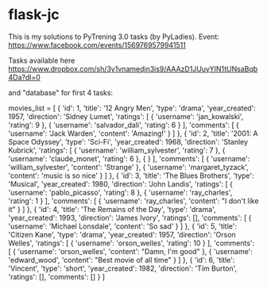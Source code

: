 # flask-jc

This is my solutions to PyTrening 3.0 tasks (by PyLadies).
Event: https://www.facebook.com/events/1569769579941511

Tasks available here https://www.dropbox.com/sh/3y1vnamedjn3is9/AAAzD1JUuyYIN1tUNsaBqb4Da?dl=0

and "database" for first 4 tasks:

movies_list = [
{
'id': 1,
'title': '12 Angry Men',
'type': 'drama',
'year_created': 1957,
'direction': 'Sidney Lumet',
'ratings': [
{
'username': 'jan_kowalski',
'rating': 9
},
{
'username': 'salvador_dali',
'rating': 6
}
],
'comments': [
{
'username': 'Jack Warden',
'content': 'Amazing!'
}
]
},
{
'id': 2,
'title': '2001: A Space Odyssey',
'type': 'Sci-Fi',
'year_created': 1968,
'direction': 'Stanley Kubrick',
'ratings': [
{
'username': 'william_sylvester',
'rating': 7
},
{
'username': 'claude_monet',
'rating': 6
},
{
}
],
'comments': [
{
'username': 'william_sylvester',
'content': 'Strange'
},
{
'username': 'margaret_tyzack',
'content': 'music is so nice'
}
]
},
{
'id': 3,
'title': 'The Blues Brothers',
'type': 'Musical',
'year_created': 1980,
'direction': 'John Landis',
'ratings': [
{
'username': 'pablo_picasso',
'rating': 8
},
{
'username': 'ray_charles',
'rating': 1
}
],
'comments': [
{
'username': 'ray_charles',
'content': "I don't like it"
}
]
},
{
'id': 4,
'title': 'The Remains of the Day',
'type': 'drama',
'year_created': 1993,
'direction': 'James Ivory',
'ratings': [],
'comments': [
{
'username': 'Michael Lonsdale',
'content': 'So sad'
}
]
},
{
'id': 5,
'title': 'Citizen Kane',
'type': 'drama',
'year_created': 1957,
'direction': 'Orson Welles',
'ratings': [
{
'username': 'orson_welles',
'rating': 10
}
],
'comments': [
{
'username': 'orson_welles',
'content': "Damn, I'm good"
},
{
'username': 'edward_wood',
'content': "Best movie of all time"
}
]
},
{
'id': 6,
'title': 'Vincent',
'type': 'short',
'year_created': 1982,
'direction': 'Tim Burton',
'ratings': [],
'comments': []
}
]
